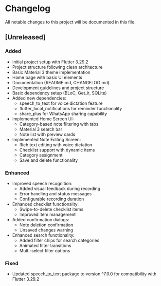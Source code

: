 # Changelog

All notable changes to this project will be documented in this file.

## [Unreleased]

### Added
- Initial project setup with Flutter 3.29.2
- Project structure following clean architecture
- Basic Material 3 theme implementation
- Home page with basic UI elements
- Documentation (README.md, CHANGELOG.md)
- Development guidelines and project structure
- Basic dependency setup (BLoC, Get_it, SQLite)
- Added new dependencies:
  - speech_to_text for voice dictation feature
  - flutter_local_notifications for reminder functionality
  - share_plus for WhatsApp sharing capability
- Implemented Home Screen UI:
  - Category-based note filtering with tabs
  - Material 3 search bar
  - Note list with preview cards
- Implemented Note Editing Screen:
  - Rich text editing with voice dictation
  - Checklist support with dynamic items
  - Category assignment
  - Save and delete functionality

### Enhanced
- Improved speech recognition:
  - Added visual feedback during recording
  - Error handling and status messages
  - Configurable recording duration
- Enhanced checklist functionality:
  - Swipe-to-delete checklist items
  - Improved item management
- Added confirmation dialogs:
  - Note deletion confirmation
  - Unsaved changes warning
- Enhanced search functionality:
  - Added filter chips for search categories
  - Animated filter transitions
  - Multi-select filter options

### Fixed
- Updated speech_to_text package to version ^7.0.0 for compatibility with Flutter 3.29.2 